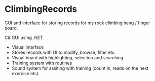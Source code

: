 # ClimbingRecords
GUI and interface for storing records for my rock climbing hang / finger board. 

C# GUI using .NET

- Visual interface
- Stores records with UI to modify, browse, filter etc.
- Visual board with highlighting, selection and searching
- Training system with routines
- Sound system for assiting with training (count in, reads on the next exercise etc).
